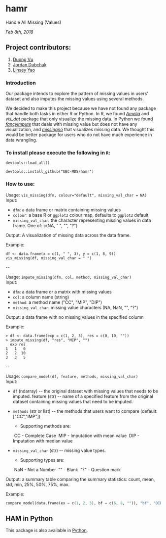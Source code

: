 # hamr

Handle All Missing (Values) 

*Feb 8th, 2018*

## Project contributors:

1. [Duong Vu](https://github.com/DuongVu39)
2. [Jordan Dubchak](https://github.com/jdubchak)
3. [Linsey Yao](https://github.com/yllz)

### Introduction

Our package intends to explore the pattern of missing values in users' dataset and also imputes the missing values using several methods. 

We decided to make this project because we have not found any package that handle both tasks in either R or Python. In R, we found *[Amelia](https://cran.r-project.org/web/packages/Amelia/Amelia.pdf)* and *[vis_dat](https://cran.r-project.org/web/packages/visdat/visdat.pdf)* package that only visualize the missing data. In Python we found *[fancyimpute](https://pypi.python.org/pypi/fancyimpute)* that deals with missing value but does not have any visualization, and *[missingno](https://github.com/ResidentMario/missingno)* that visualizes missing data. We thought this would be better package for users who do not have much experience in data wrangling.

### To install please execute the following in `R`:

`devtools::load_all()`

`devtools::install_github("UBC-MDS/hamr")`

### How to use:

Usage: `vis_missing(dfm, colour="default", missing_val_char = NA)`  
Input: 

- `dfm`: a data frame or matrix containing missing values
- `colour`: a base R or `ggplot2` colour map, defaults to `ggplot2` default
- `missing_val_char`: the character representing missing values in data frame. One of: c(NA, " ", "", "?")
 
Output: A visualization of missing data across the data frame. 

Example:

```
df <- data.frame(x = c(1, " ", 3), y = c(1, 8, 9))
vis_missing(df, missing_val_char = " ")

```

--

Usage: `impute_missing(dfm, col, method, missing_val_char)`  
Input: 

- `dfm`: a data frame or a matrix with missing values
- `col`: a column name (string)
- `method`: a method name ("CC", "MIP", "DIP")
- `missing_val_char`: missing value characters (NA, NaN, "", "?")

Output: a data frame with no missing values in the specified column

Example:

```
> df <- data.frame(exp = c(1, 2, 3), res = c(0, 10, ""))
> impute_missing(df, "res", "MIP", "")
  exp res
1   1   0
2   2  10
3   3   5
```

--

Usage: `compare_model(df, feature, methods, missing_val_char)`  
Input:   

- `df` (ndarray) -- the original dataset with missing values that needs to be imputed.
  feature (str) -- name of a specified feature from the original dataset containing missing values that need to be imputed.

- `methods` (str or list) -- the methods that users want to compare (default: ["CC","IMP"])

  - Supporting methods are: 

  ​            CC   - Complete Case
  ​            MIP - Imputation with mean value
  ​            DIP  - Imputation with median value

- `missing_val_char` (str) -- missing value types. 

  - Supporting types are:

  ​            NaN - Not a Number
  ​            ""      - Blank
  ​            "?"     - Question mark

Output:  a summary table comparing the summary statistics: count, mean, std, min, 25%, 50%, 75%, max.

Example:

```python
compare_model(data.frame(ex = c(1, 2, 3), bf = c(6, 8, "")), "bf", "DIP", "")
```

## HAM in Python 
This package is also available in [Python](https://github.com/UBC-MDS/HAM_Python). 

